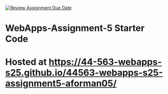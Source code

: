 [![Review Assignment Due Date](https://classroom.github.com/assets/deadline-readme-button-22041afd0340ce965d47ae6ef1cefeee28c7c493a6346c4f15d667ab976d596c.svg)](https://classroom.github.com/a/I_cAM86b)
# WebApps-Assignment-5 Starter Code
# Hosted at https://44-563-webapps-s25.github.io/44563-webapps-s25-assignment5-aforman05/
